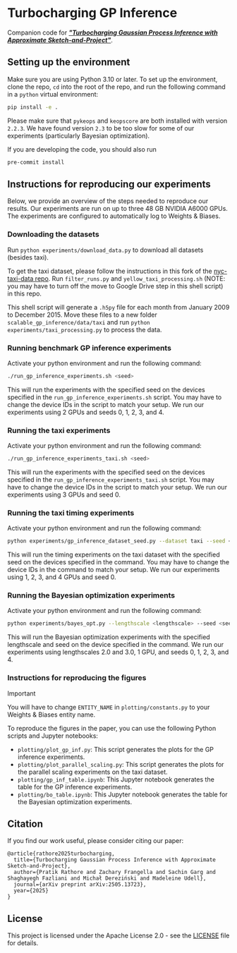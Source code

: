 # Turbocharging GP Inference

Companion code for [***"Turbocharging Gaussian Process Inference with Approximate Sketch-and-Project"***](https://arxiv.org/abs/2505.13723).

## Setting up the environment
Make sure you are using Python 3.10 or later.
To set up the environment, clone the repo, `cd` into the root of the repo, and run the following command in a `python` virtual environment:
```bash
pip install -e .
```

Please make sure that `pykeops` and `keopscore` are both installed with version `2.2.3`. We have found version `2.3` to be too slow for some of our experiments (particularly Bayesian optimization).

If you are developing the code, you should also run
```bash
pre-commit install
```

## Instructions for reproducing our experiments
Below, we provide an overview of the steps needed to reproduce our results.
Our experiments are run on up to three 48 GB NVIDIA A6000 GPUs.
The experiments are configured to automatically log to Weights & Biases.

### Downloading the datasets
Run `python experiments/download_data.py` to download all datasets (besides taxi).

To get the taxi dataset, please follow the instructions in this fork of the [nyc-taxi-data repo](https://github.com/pratikrathore8/nyc-taxi-data). Run `filter_runs.py` and `yellow_taxi_processing.sh` (NOTE: you may have to turn off the move to Google Drive step in this shell script) in this repo.

This shell script will generate a `.h5py` file for each month from January 2009 to December 2015. Move these files to a new folder `scalable_gp_inference/data/taxi` and run `python experiments/taxi_processing.py` to process the data.

### Running benchmark GP inference experiments
Activate your python environment and run the following command:
```bash
./run_gp_inference_experiments.sh <seed>
```

This will run the experiments with the specified seed on the devices specified in the `run_gp_inference_experiments.sh` script. You may have to change the device IDs in the script to match your setup. We run our experiments using 2 GPUs and seeds 0, 1, 2, 3, and 4.

### Running the taxi experiments
Activate your python environment and run the following command:
```bash
./run_gp_inference_experiments_taxi.sh <seed>
```

This will run the experiments with the specified seed on the devices specified in the `run_gp_inference_experiments_taxi.sh` script. You may have to change the device IDs in the script to match your setup. We run our experiments using 3 GPUs and seed 0.

### Running the taxi timing experiments
Activate your python environment and run the following command:
```bash
python experiments/gp_inference_dataset_seed.py --dataset taxi --seed <seed> --devices <device_ids> --timing
```

This will run the timing experiments on the taxi dataset with the specified seed on the devices specified in the command. You may have to change the device IDs in the command to match your setup. We run our experiments using 1, 2, 3, and 4 GPUs and seed 0.

### Running the Bayesian optimization experiments
Activate your python environment and run the following command:
```bash
python experiments/bayes_opt.py --lengthscale <lengthscale> --seed <seed> --device <device_id>
```

This will run the Bayesian optimization experiments with the specified lengthscale and seed on the device specified in the command. We run our experiments using lengthscales 2.0 and 3.0, 1 GPU, and seeds 0, 1, 2, 3, and 4.

### Instructions for reproducing the figures
> [!IMPORTANT]
> You will have to change `ENTITY_NAME` in `plotting/constants.py` to your Weights & Biases entity name.

To reproduce the figures in the paper, you can use the following Python scripts and Jupyter notebooks:
- `plotting/plot_gp_inf.py`: This script generates the plots for the GP inference experiments.
- `plotting/plot_parallel_scaling.py`: This script generates the plots for the parallel scaling experiments on the taxi dataset.
- `plotting/gp_inf_table.ipynb`: This Jupyter notebook generates the table for the GP inference experiments.
- `plotting/bo_table.ipynb`: This Jupyter notebook generates the table for the Bayesian optimization experiments.

## Citation

If you find our work useful, please consider citing our paper:

```
@article{rathore2025turbocharging,
  title={Turbocharging Gaussian Process Inference with Approximate Sketch-and-Project},
  author={Pratik Rathore and Zachary Frangella and Sachin Garg and Shaghayegh Fazliani and Michał Dereziński and Madeleine Udell},
  journal={arXiv preprint arXiv:2505.13723},
  year={2025}
}
```

## License
This project is licensed under the Apache License 2.0 - see the [LICENSE](LICENSE) file for details.
